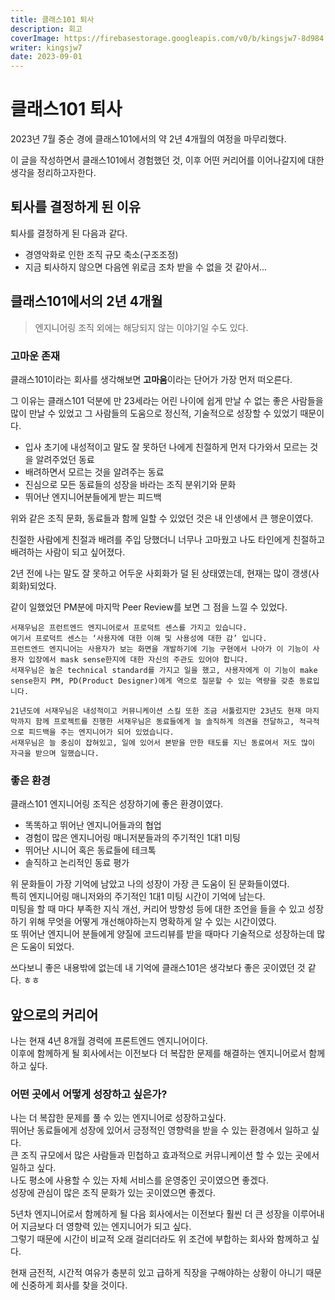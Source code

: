```yaml
---
title: 클래스101 퇴사
description: 회고
coverImage: https://firebasestorage.googleapis.com/v0/b/kingsjw7-8d984.appspot.com/o/tech%2Fclass101Logo.png?alt=media&token=f413e113-d7e7-4e2f-9a9e-38fc1bc9e67d
writer: kingsjw7
date: 2023-09-01
---
```


# 클래스101 퇴사

2023년 7월 중순 경에 클래스101에서의 약 2년 4개월의 여정을 마무리했다.

이 글을 작성하면서 클래스101에서 경험했던 것, 이후 어떤 커리어를 이어나갈지에 대한 생각을 정리하고자한다.

## 퇴사를 결정하게 된 이유

퇴사를 결정하게 된 다음과 같다.

- 경영악화로 인한 조직 규모 축소(구조조정)
- 지금 퇴사하지 않으면 다음엔 위로금 조차 받을 수 없을 것 같아서...

## 클래스101에서의 2년 4개월

> 엔지니어링 조직 외에는 해당되지 않는 이야기일 수도 있다.

### 고마운 존재

클래스101이라는 회사를 생각해보면 **고마움**이라는 단어가 가장 먼저 떠오른다.

그 이유는 클래스101 덕분에 만 23세라는 어린 나이에 쉽게 만날 수 없는 좋은 사람들을 많이 만날 수 있었고 그 사람들의 도움으로 정신적, 기술적으로 성장할 수 있었기 때문이다.

- 입사 초기에 내성적이고 말도 잘 못하던 나에게 친절하게 먼저 다가와서 모르는 것을 알려주었던 동료
- 배려하면서 모르는 것을 알려주는 동료
- 진심으로 모든 동료들의 성장을 바라는 조직 분위기와 문화
- 뛰어난 엔지니어분들에게 받는 피드백

위와 같은 조직 문화, 동료들과 함께 일할 수 있었던 것은 내 인생에서 큰 행운이였다.

친절한 사람에게 친절과 배려를 주입 당했더니 너무나 고마웠고 나도 타인에게 친절하고 배려하는 사람이 되고 싶어졌다.

2년 전에 나는 말도 잘 못하고 어두운 사회화가 덜 된 상태였는데, 현재는 많이 갱생(사회화)되었다.

같이 일했었던 PM분에 마지막 Peer Review를 보면 그 점을 느낄 수 있었다.

```
서재우님은 프런트엔드 엔지니어로서 프로덕트 센스를 가지고 있습니다.
여기서 프로덕트 센스는 ‘사용자에 대한 이해 및 사용성에 대한 감’ 입니다.
프런트엔드 엔지니어는 사용자가 보는 화면을 개발하기에 기능 구현에서 나아가 이 기능이 사용자 입장에서 mask sense한지에 대한 자신의 주관도 있어야 합니다.
서재우님은 높은 technical standard를 가지고 일을 했고, 사용자에게 이 기능이 make sense한지 PM, PD(Product Designer)에게 역으로 질문할 수 있는 역량을 갖춘 동료입니다.

21년도에 서재우님은 내성적이고 커뮤니케이션 스킬 또한 조금 서툴렀지만 23년도 현재 마지막까지 함께 프로젝트를 진행한 서재우님은 동료들에게 늘 솔직하게 의견을 전달하고, 적극적으로 피드백을 주는 엔지니어가 되어 있었습니다.
서재우님은 늘 중심이 잡혀있고, 일에 있어서 본받을 만한 태도를 지닌 동료여서 저도 많이 자극을 받으며 일했습니다.
```

### 좋은 환경

클래스101 엔지니어링 조직은 성장하기에 좋은 환경이였다.

- 똑똑하고 뛰어난 엔지니어들과의 협업
- 경험이 많은 엔지니어링 매니저분들과의 주기적인 1대1 미팅
- 뛰어난 시니어 혹은 동료들에 테크톡
- 솔직하고 논리적인 동료 평가

위 문화들이 가장 기억에 남았고 나의 성장이 가장 큰 도움이 된 문화들이였다.  
특히 엔지니어링 매니저와의 주기적인 1대1 미팅 시간이 기억에 남는다.  
미팅을 할 때 마다 부족한 지식 개선, 커리어 방향성 등에 대한 조언을 들을 수 있고 성장하기 위해 무엇을 어떻게 개선해야하는지 명확하게 알 수 있는 시간이였다.  
또 뛰어난 엔지니어 분들에게 양질에 코드리뷰를 받을 때마다 기술적으로 성장하는데 많은 도움이 되었다.

쓰다보니 좋은 내용밖에 없는데 내 기억에 클래스101은 생각보다 좋은 곳이였던 것 같다. ㅎㅎ

## 앞으로의 커리어

나는 현재 4년 8개월 경력에 프론트엔드 엔지니어이다.  
이후에 함께하게 될 회사에서는 이전보다 더 복잡한 문제를 해결하는 엔지니어로서 함께하고 싶다.

### 어떤 곳에서 어떻게 성장하고 싶은가?

나는 더 복잡한 문제를 풀 수 있는 엔지니어로 성장하고싶다.  
뛰어난 동료들에게 성장에 있어서 긍정적인 영향력을 받을 수 있는 환경에서 일하고 싶다.  
큰 조직 규모에서 많은 사람들과 민첩하고 효과적으로 커뮤니케이션 할 수 있는 곳에서 일하고 싶다.  
나도 평소에 사용할 수 있는 자체 서비스를 운영중인 곳이였으면 좋겠다.  
성장에 관심이 많은 조직 문화가 있는 곳이였으면 좋겠다.

5년차 엔지니어로서 함께하게 될 다음 회사에서는 이전보다 훨씬 더 큰 성장을 이루어내어 지금보다 더 영향력 있는 엔지니어가 되고 싶다.  
그렇기 때문에 시간이 비교적 오래 걸리더라도 위 조건에 부합하는 회사와 함께하고 싶다.

현재 금전적, 시간적 여유가 충분히 있고 급하게 직장을 구해야하는 상황이 아니기 때문에 신중하게 회사를 찾을 것이다.
